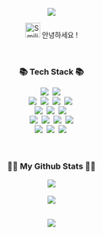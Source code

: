 <!-- Header -->
<p align='center'>
  <img src="https://capsule-render.vercel.app/api?type=waving&height=200&text=Ugyeong's%20Github!&fontAlign=50&fontAlignY=40&color=gradient&customColorList=1" />
</p>

<!-- 환영인사! -->
<p align='center'>
  <img src="https://raw.githubusercontent.com/Tarikul-Islam-Anik/Animated-Fluent-Emojis/master/Emojis/Smilies/Smiling%20Face%20with%20Sunglasses.png" alt="Smiling Face with Sunglasses" width="30" height="30" /> 안녕하세요 !
</p>
</br>

<!-- Tech Stack -->
<h3 align="center">📚 Tech Stack 📚</h3>
<p align="center">
  <!-- Backend -->
  <img src="https://img.shields.io/badge/java-%23ED8B00.svg?style=for-the-badge&logo=openjdk&logoColor=white"/>&nbsp
  <img src="https://img.shields.io/badge/spring-%236DB33F.svg?style=for-the-badge&logo=spring&logoColor=white"/></a>&nbsp
  </br>
  <!-- DB -->
  <img src="https://img.shields.io/badge/Oracle-F80000?style=for-the-badge&logo=oracle&logoColor=white">&nbsp
  <img src="https://img.shields.io/badge/mysql-4479A1.svg?style=for-the-badge&logo=mysql&logoColor=white">&nbsp
  <img src="https://img.shields.io/badge/MariaDB-003545?style=for-the-badge&logo=mariadb&logoColor=white">&nbsp
  <img src="https://img.shields.io/badge/postgres-%23316192.svg?style=for-the-badge&logo=postgresql&logoColor=white">&nbsp
  </br>
  <!-- Frontend -->
  <img src="https://img.shields.io/badge/javascript-%23323330.svg?style=for-the-badge&logo=javascript&logoColor=%23F7DF1E"/>&nbsp
  <img src="https://img.shields.io/badge/vuejs-%2335495e.svg?style=for-the-badge&logo=vuedotjs&logoColor=%234FC08D"/>&nbsp
  <img src="https://img.shields.io/badge/jquery-%230769AD.svg?style=for-the-badge&logo=jquery&logoColor=white" />&nbsp
  </br>
  <!-- Server -->
  <img src="https://img.shields.io/badge/Linux-FCC624?style=for-the-badge&logo=linux&logoColor=black">&nbsp
  <img src="https://img.shields.io/badge/apache%20tomcat-%23F8DC75.svg?style=for-the-badge&logo=apache-tomcat&logoColor=black"/>&nbsp
  <img src="https://img.shields.io/badge/apache-%23D42029.svg?style=for-the-badge&logo=apache&logoColor=white"/>&nbsp
  <img src="https://img.shields.io/badge/nginx-%23009639.svg?style=for-the-badge&logo=nginx&logoColor=white"/>
  </br>
  <!-- Git -->
  <img src="https://img.shields.io/badge/git-%23F05033.svg?style=for-the-badge&logo=git&logoColor=white" />&nbsp
  <img src="https://img.shields.io/badge/github-%23121011.svg?style=for-the-badge&logo=github&logoColor=white">&nbsp
  <img src="https://img.shields.io/badge/gitlab-%23181717.svg?style=for-the-badge&logo=gitlab&logoColor=white">&nbsp
</p>  
</br>

<!-- Github stack -->
<h3 align="center">👩‍💻 My Github Stats 👩‍💻</h3>

<!-- Hits -->
<div align="center">
  <img src="https://hits.seeyoufarm.com/api/count/incr/badge.svg?url=https%3A%2F%2Fgithub.com%2Fminyugyeong&count_bg=%23DCAFEB&title_bg=%23B72AD9&icon=&icon_color=%230B0A0A&title=hits&edge_flat=false"/>
</div>
</br>
<!-- Github Stats -->
<div align="center">
<img src="https://github-readme-stats.vercel.app/api?username=minyugyeong&count_private=true&show_icons=true&theme=buefy"/>
</div>
</br>

<!-- Footer -->
<p align='center'>
  <img src="https://capsule-render.vercel.app/api?section=footer&color=gradient&customColorList=1" />
</p>
